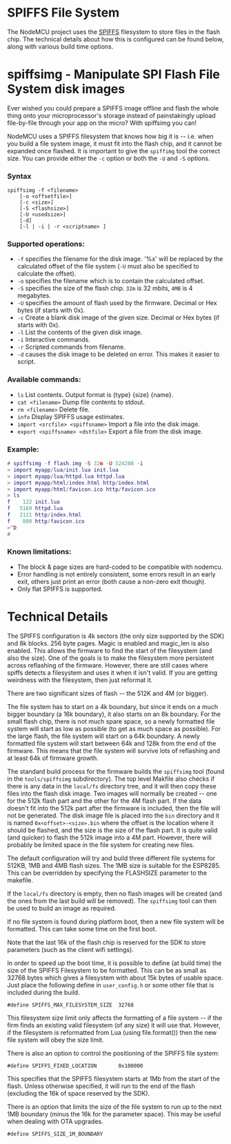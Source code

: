 # SPIFFS File System

The NodeMCU project uses the [SPIFFS](https://github.com/pellepl/spiffs)
filesystem to store files in the flash chip. The technical details about how this is configured can be found below, along with various build time options.

# spiffsimg - Manipulate SPI Flash File System disk images

Ever wished you could prepare a SPIFFS image offline and flash the whole
thing onto your microprocessor's storage instead of painstakingly upload
file-by-file through your app on the micro? With spiffsimg you can!

NodeMCU uses a SPIFFS filesystem that knows how big it is -- i.e. when you build a file system
image, it must fit into the flash chip, and it cannot be expanded once flashed.
It is important to give the `spiffimg` tool the correct size. You can provide either the `-c` option or both the `-U` and `-S` options.

### Syntax

```
spiffsimg -f <filename>
	[-o <offsetfile>]
	[-c <size>]
	[-S <flashsize>]
	[-U <usedsize>]
	[-d]
	[-l | -i | -r <scriptname> ]
```

### Supported operations:

  * `-f` specifies the filename for the disk image. '%x' will be replaced by the calculated offset of the file system (`-U` must also be specified to calculate the offset).
  * `-o` specifies the filename which is to contain the calculated offset.
  * `-S` specifies the size of the flash chip. `32m` is 32 mbits, `4MB` is 4 megabytes.
  * `-U` specifies the amount of flash used by the firmware. Decimal or Hex bytes (if starts with 0x).
  * `-c` Create a blank disk image of the given size. Decimal or Hex bytes (if starts with 0x).
  * `-l` List the contents of the given disk image.
  * `-i` Interactive commands.
  * `-r` Scripted commands from filename.
  * `-d` causes the disk image to be deleted on error. This makes it easier to script.

### Available commands:

  * `ls` List contents. Output format is {type} {size} {name}.
  * `cat <filename>` Dump file contents to stdout.
  * `rm <filename>` Delete file.
  * `info` Display SPIFFS usage estimates.
  * `import <srcfile> <spiffsname>` Import a file into the disk image.
  * `export <spiffsname> <dstfile>` Export a file from the disk image.

### Example:
```lua
# spiffsimg -f flash.img -S 32m -U 524288 -i
> import myapp/lua/init.lua init.lua
> import myapp/lua/httpd.lua httpd.lua
> import myapp/html/index.html http/index.html
> import myapp/html/favicon.ico http/favicon.ico
> ls
f    122 init.lua
f   5169 httpd.lua
f   2121 http/index.html
f    880 http/favicon.ico
>^D
#
```

### Known limitations:

  * The block & page sizes are hard-coded to be compatible with nodemcu.
  * Error handling is not entirely consistent, some errors result in an
    early exit, others just print an error (both cause a non-zero exit though).
  * Only flat SPIFFS is supported.


# Technical Details

The SPIFFS configuration is 4k sectors (the only size supported by the SDK) and 8k blocks. 256 byte pages. Magic is enabled and magic_len is also enabled. This allows the firmware to find the start of the filesystem (and also the size).
One of the goals is to make the filesystem more persistent across reflashing of the firmware. However, there are still cases
where spiffs detects a filesystem and uses it when it isn't valid. If you are getting weirdness with the filesystem, then just reformat it.

There are two significant sizes of flash -- the 512K and 4M (or bigger).

The file system has to start on a 4k boundary, but since it ends on a much bigger boundary (a 16k boundary), it also starts on an 8k boundary. For the small flash chip, there is
not much spare space, so a newly formatted file system will start as low as possible (to get as much space as possible). For the large flash, the
file system will start on a 64k boundary. A newly formatted file system will start between 64k and 128k from the end of the firmware. This means that the file
system will survive lots of reflashing and at least 64k of firmware growth.

The standard build process for the firmware builds the `spiffsimg` tool (found in the `tools/spiffsimg` subdirectory).
The top level Makfile also checks if
there is any data in the `local/fs` directory tree, and it will then copy these files
into the flash disk image. Two images will normally be created -- one for the 512k flash part and the other for the 4M flash part. If the data doesn't
fit into the 512k part after the firmware is included, then the file will not be generated.
The disk image file is placed into the `bin` directory and it is named `0x<offset>-<size>.bin` where the offset is the location where it should be
flashed, and the size is the size of the flash part. It is quite valid (and quicker) to flash the 512k image into a 4M part. However, there will probably be
limited space in the file system for creating new files.

The default configuration will try and build three different file systems for 512KB, 1MB and 4MB flash sizes. The 1MB size is suitable for the ESP8285. This can be overridden by specifying the FLASHSIZE parameter to the makefile.

If the `local/fs` directory is empty, then no flash images will be created (and the ones from the last build will be removed). The `spiffsimg` tool can
then be used to build an image as required.

If no file system is found during platform boot, then a new file system will be formatted. This can take some time on the first boot.

Note that the last 16k of the flash chip is reserved for the SDK to store parameters (such as the client wifi settings).

In order to speed up the boot time, it is possible to define (at build time) the size of the SPIFFS Filesystem to be formatted. This can be as small as 32768 bytes which gives a filesystem with about 15k bytes of usable space.
Just place the following define in `user_config.h` or some other file that is included during the build.

```
#define SPIFFS_MAX_FILESYSTEM_SIZE	32768
```

This filesystem size limit only affects the formatting of a file system -- if the firm finds an existing valid filesystem (of any size) it will use that. However, if the
filesystem is reformatted from Lua (using file.format()) then the new file system will obey the size limit.

There is also an option to control the positioning of the SPIFFS file system:

```
#define SPIFFS_FIXED_LOCATION   	0x100000
```

This specifies that the SPIFFS filesystem starts at 1Mb from the start of the flash. Unless otherwise specified, it will run to the end of the flash (excluding the 16k of space reserved by the SDK).

There is an option that limits the size of the file system to run up to the next 1MB boundary (minus the 16k for the parameter space). This may be useful when dealing with OTA upgrades.

```
#define SPIFFS_SIZE_1M_BOUNDARY
```
